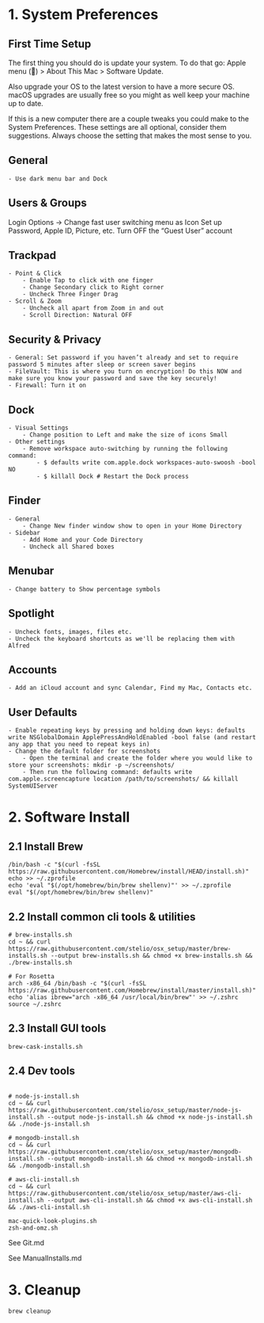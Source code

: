 # 1. System Preferences

## First Time Setup
The first thing you should do is update your system. To do that go: Apple menu () > About This Mac > Software Update.

Also upgrade your OS to the latest version to have a more secure OS. macOS upgrades are usually free so you might as well keep your machine up to date.

If this is a new computer there are a couple tweaks you could make to the System Preferences. These settings are all optional, consider them suggestions. Always choose the setting that makes the most sense to you.

## General

	- Use dark menu bar and Dock

## Users & Groups

Login Options -> Change fast user switching menu as Icon
Set up Password, Apple ID, Picture, etc.
Turn OFF the “Guest User” account

## Trackpad
	- Point & Click
		- Enable Tap to click with one finger
		- Change Secondary click to Right corner
		- Uncheck Three Finger Drag
	- Scroll & Zoom
		- Uncheck all apart from Zoom in and out
		- Scroll Direction: Natural OFF

## Security & Privacy
	- General: Set password if you haven’t already and set to require password 5 minutes after sleep or screen saver begins
	- FileVault: This is where you turn on encryption! Do this NOW and make sure you know your password and save the key securely!
	- Firewall: Turn it on
	
## Dock
	- Visual Settings
		- Change position to Left and make the size of icons Small
	- Other settings
		- Remove workspace auto-switching by running the following command:
			- $ defaults write com.apple.dock workspaces-auto-swoosh -bool NO
			- $ killall Dock # Restart the Dock process

## Finder
	- General
		- Change New finder window show to open in your Home Directory
	- Sidebar
		- Add Home and your Code Directory
		- Uncheck all Shared boxes

## Menubar
	- Change battery to Show percentage symbols

## Spotlight
	- Uncheck fonts, images, files etc.
	- Uncheck the keyboard shortcuts as we'll be replacing them with Alfred

## Accounts
	- Add an iCloud account and sync Calendar, Find my Mac, Contacts etc.

## User Defaults
	- Enable repeating keys by pressing and holding down keys: defaults write NSGlobalDomain ApplePressAndHoldEnabled -bool false (and restart any app that you need to repeat keys in)
	- Change the default folder for screenshots
		- Open the terminal and create the folder where you would like to store your screenshots: mkdir -p ~/screenshots/
		- Then run the following command: defaults write com.apple.screencapture location /path/to/screenshots/ && killall SystemUIServer

##

# 2. Software Install

## 2.1 Install Brew
```
/bin/bash -c "$(curl -fsSL https://raw.githubusercontent.com/Homebrew/install/HEAD/install.sh)"
echo >> ~/.zprofile
echo 'eval "$(/opt/homebrew/bin/brew shellenv)"' >> ~/.zprofile
eval "$(/opt/homebrew/bin/brew shellenv)"
```

## 2.2 Install common cli tools & utilities
```
# brew-installs.sh
cd ~ && curl https://raw.githubusercontent.com/stelio/osx_setup/master/brew-installs.sh --output brew-installs.sh && chmod +x brew-installs.sh && ./brew-installs.sh

# For Rosetta
arch -x86_64 /bin/bash -c "$(curl -fsSL https://raw.githubusercontent.com/Homebrew/install/master/install.sh)"
echo 'alias ibrew="arch -x86_64 /usr/local/bin/brew"' >> ~/.zshrc
source ~/.zshrc

```

##  2.3 Install GUI tools
```
brew-cask-installs.sh
```

## 2.4 Dev tools

```

# node-js-install.sh
cd ~ && curl https://raw.githubusercontent.com/stelio/osx_setup/master/node-js-install.sh --output node-js-install.sh && chmod +x node-js-install.sh && ./node-js-install.sh

# mongodb-install.sh
cd ~ && curl https://raw.githubusercontent.com/stelio/osx_setup/master/mongodb-install.sh --output mongodb-install.sh && chmod +x mongodb-install.sh && ./mongodb-install.sh

# aws-cli-install.sh
cd ~ && curl https://raw.githubusercontent.com/stelio/osx_setup/master/aws-cli-install.sh --output aws-cli-install.sh && chmod +x aws-cli-install.sh && ./aws-cli-install.sh

mac-quick-look-plugins.sh
zsh-and-omz.sh
```

See Git.md

See ManualInstalls.md

# 3. Cleanup
```
brew cleanup
```
